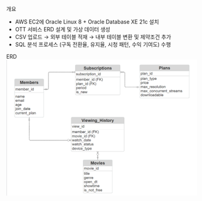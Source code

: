 개요
- AWS EC2에 Oracle Linux 8 + Oracle Database XE 21c 설치
- OTT 서비스 ERD 설계 및 가상 데이터 생성
- CSV 업로드 → 외부 테이블 적재 → 내부 테이블 변환 및 제약조건 추가
- SQL 분석 프로세스 (구독 전환율, 유지율, 시청 패턴, 수익 기여도) 수행

ERD
![ERD](./image/ERD.png)
